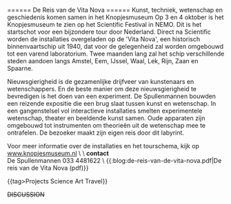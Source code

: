 ====== De Reis van de Vita Nova ======
Kunst, techniek, wetenschap en geschiedenis komen samen in het Knopjesmuseum
Op 3 en 4 oktober is het Knopjesmuseum te zien op het Scientific Festival in NEMO. Dit is het startschot voor een bijzondere tour door Nederland. Direct na Scientific worden de installaties overgeladen op de 'Vita Nova', een historisch binnenvaartschip uit 1940, dat voor de gelegenheid zal worden omgebouwd tot een varend laboratorium. Twee maanden lang zal het schip verschillende steden aandoen langs Amstel, Eem, IJssel, Waal, Lek, Rijn, Zaan en Spaarne.
 
Nieuwsgierigheid is de gezamenlijke drijfveer van kunstenaars en wetenschappers. En de beste manier om deze nieuwsgierigheid te bevredigen is het doen van een experiment. De Spullenmannen bouwden een reizende expositie die een brug slaat tussen kunst en wetenschap. In een gangenstelsel vol interactieve installaties smelten experimentele wetenschap, theater en beeldende kunst samen. Oude apparaten zijn omgebouwd tot instrumenten om theorieën uit de wetenschap mee te ontrafelen. De bezoeker maakt zijn eigen reis door dit labyrint.
 
Voor meer informatie over de installaties en het tourschema, kijk op www.knopjesmuseum.nl
 \\
\\
**contact**  
De Spullenmannen
033 4481622
\\
{{:blog:de-reis-van-de-vita-nova.pdf|De reis van de Vita Nova (pdf)}}

{{tag>Projects Science Art Travel}}


~~DISCUSSION~~
